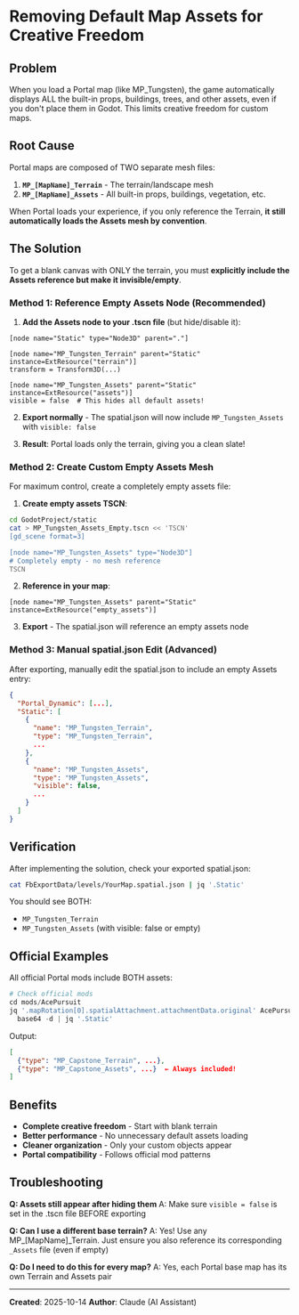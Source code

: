 # Removing Default Map Assets for Creative Freedom

## Problem

When you load a Portal map (like MP_Tungsten), the game automatically displays ALL the built-in props, buildings, trees, and other assets, even if you don't place them in Godot. This limits creative freedom for custom maps.

## Root Cause

Portal maps are composed of TWO separate mesh files:
1. **`MP_[MapName]_Terrain`** - The terrain/landscape mesh
2. **`MP_[MapName]_Assets`** - All built-in props, buildings, vegetation, etc.

When Portal loads your experience, if you only reference the Terrain, **it still automatically loads the Assets mesh by convention**.

## The Solution

To get a blank canvas with ONLY the terrain, you must **explicitly include the Assets reference but make it invisible/empty**.

### Method 1: Reference Empty Assets Node (Recommended)

1. **Add the Assets node to your .tscn file** (but hide/disable it):

```gdscript
[node name="Static" type="Node3D" parent="."]

[node name="MP_Tungsten_Terrain" parent="Static" instance=ExtResource("terrain")]
transform = Transform3D(...)

[node name="MP_Tungsten_Assets" parent="Static" instance=ExtResource("assets")]
visible = false  # This hides all default assets!
```

2. **Export normally** - The spatial.json will now include `MP_Tungsten_Assets` with `visible: false`

3. **Result**: Portal loads only the terrain, giving you a clean slate!

### Method 2: Create Custom Empty Assets Mesh

For maximum control, create a completely empty assets file:

1. **Create empty assets TSCN**:
```bash
cd GodotProject/static
cat > MP_Tungsten_Assets_Empty.tscn << 'TSCN'
[gd_scene format=3]

[node name="MP_Tungsten_Assets" type="Node3D"]
# Completely empty - no mesh reference
TSCN
```

2. **Reference in your map**:
```gdscript
[node name="MP_Tungsten_Assets" parent="Static" instance=ExtResource("empty_assets")]
```

3. **Export** - The spatial.json will reference an empty assets node

### Method 3: Manual spatial.json Edit (Advanced)

After exporting, manually edit the spatial.json to include an empty Assets entry:

```json
{
  "Portal_Dynamic": [...],
  "Static": [
    {
      "name": "MP_Tungsten_Terrain",
      "type": "MP_Tungsten_Terrain",
      ...
    },
    {
      "name": "MP_Tungsten_Assets",
      "type": "MP_Tungsten_Assets",
      "visible": false,
      ...
    }
  ]
}
```

## Verification

After implementing the solution, check your exported spatial.json:

```bash
cat FbExportData/levels/YourMap.spatial.json | jq '.Static'
```

You should see BOTH:
- `MP_Tungsten_Terrain` 
- `MP_Tungsten_Assets` (with visible: false or empty)

## Official Examples

All official Portal mods include BOTH assets:

```python
# Check official mods
cd mods/AcePursuit
jq '.mapRotation[0].spatialAttachment.attachmentData.original' AcePursuit.json | \
  base64 -d | jq '.Static'
```

Output:
```json
[
  {"type": "MP_Capstone_Terrain", ...},
  {"type": "MP_Capstone_Assets", ...}  ← Always included!
]
```

## Benefits

- **Complete creative freedom** - Start with blank terrain
- **Better performance** - No unnecessary default assets loading
- **Cleaner organization** - Only your custom objects appear
- **Portal compatibility** - Follows official mod patterns

## Troubleshooting

**Q: Assets still appear after hiding them**
A: Make sure `visible = false` is set in the .tscn file BEFORE exporting

**Q: Can I use a different base terrain?**
A: Yes! Use any MP_[MapName]_Terrain. Just ensure you also reference its corresponding `_Assets` file (even if empty)

**Q: Do I need to do this for every map?**
A: Yes, each Portal base map has its own Terrain and Assets pair

---
**Created**: 2025-10-14
**Author**: Claude (AI Assistant)
